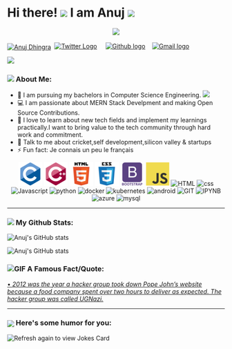 # Hi there! <img src="https://github.com/TheDudeThatCode/TheDudeThatCode/blob/master/Assets/Hi.gif" width="29px"> I am Anuj <img src="https://github.com/TheDudeThatCode/TheDudeThatCode/blob/master/Assets/happy.gif?raw=true" width="29px">

<p align="center"><img src="https://github.com/TheDudeThatCode/TheDudeThatCode/blob/master/Assets/Designer.gif?raw=true" width="29px">

<a href="https://www.linkedin.com/in/anuj-dhingra-4b4a80192/" target="blank"><img align="center" src="https://cdn.jsdelivr.net/npm/simple-icons@3.0.1/icons/linkedin.svg" alt="Anuj Dhingra" height="30" width="30" /></a>&nbsp;
[<img src="https://github.com/TheDudeThatCode/TheDudeThatCode/blob/master/Assets/Twitter.svg" alt="Twitter Logo" width="32">](https://twitter.com/AnujDhingra7) &nbsp; &nbsp; [<img src="https://cdn.svgporn.com/logos/github-icon.svg" alt="Github logo" width="34">](https://github.com/Anuj0103) &nbsp; &nbsp;[<img src="https://github.com/TheDudeThatCode/TheDudeThatCode/blob/master/Assets/Gmail.svg" alt="Gmail logo" height="32">](mailto:anujdhingra01@gmail.com)

</p>

![](https://camo.githubusercontent.com/992babdffd8c74a1502de375fbdf7e4d54773242/68747470733a2f2f6d656469612e67697068792e636f6d2f6d656469612f53576f536b4e36447854737a71494b4571762f67697068792e676966)

### <img src="https://github.com/TheDudeThatCode/TheDudeThatCode/blob/master/Assets/Developer.gif" width="45px"> About Me:

- 🏦 I am pursuing my bachelors in Computer Science Engineering.
  <img src="https://media.giphy.com/media/WUlplcMpOCEmTGBtBW/giphy.gif" width="30">
- 💻 I am passionate about MERN Stack Develpment and making Open Source Contributions.
- 📖 I love to learn about new tech fields and implement my learnings practically.I want to bring value to the tech community through hard work and commitment.
- 💬 Talk to me about cricket,self development,silicon valley & startups
- ⚡ Fun fact: Je connais un peu le français

<p align="center">
      <img src="https://raw.githubusercontent.com/devicons/devicon/master/icons/c/c-original.svg" alt="c"  width="55" height="55"/>
      <img src="https://raw.githubusercontent.com/devicons/devicon/master/icons/cplusplus/cplusplus-original.svg" alt="cplusplus"  width="55" height="55"/>
      <img src="https://raw.githubusercontent.com/devicons/devicon/master/icons/html5/html5-original-wordmark.svg" alt="html5"  width="55" height="55"/>
      <img src="https://raw.githubusercontent.com/devicons/devicon/master/icons/css3/css3-original-wordmark.svg" alt="css3"  width="55" height="55"/>
      <img src="https://raw.githubusercontent.com/devicons/devicon/master/icons/bootstrap/bootstrap-plain-wordmark.svg" alt="bootstrap"  width="55" height="55"/>
      <img src="https://raw.githubusercontent.com/devicons/devicon/master/icons/javascript/javascript-original.svg" alt="javascript"  width="55" height="55"/>
      <img src="https://www.vectorlogo.zone/logos/w3_html5/w3_html5-ar21.svg" alt="HTML"  width="55" height="55"/> 
      <img src="https://www.vectorlogo.zone/logos/netlifyapp_watercss/netlifyapp_watercss-ar21.svg" alt="css" width="55" height="55"/>
      <img src="https://www.vectorlogo.zone/logos/javascript/javascript-ar21.svg" alt="Javascript" width="55" height="55"/>   
      <img src="https://www.vectorlogo.zone/logos/python/python-icon.svg" alt="python" width="55" height="55"/>
      <img src="https://www.vectorlogo.zone/logos/docker/docker-icon.svg" alt="docker" width="85" height="70"/> 
      <img src="https://www.vectorlogo.zone/logos/kubernetes/kubernetes-icon.svg" alt="kubernetes" width="55" height="55"/>
      <img src="https://www.vectorlogo.zone/logos/android/android-icon.svg" alt="android" width="55" height="55"/>
      <img src="https://www.vectorlogo.zone/logos/git-scm/git-scm-icon.svg" alt="GIT" width="55" height="55"/> 
      <img src="https://www.vectorlogo.zone/logos/jupyter/jupyter-icon.svg" alt="IPYNB" width="55" height="55"/> 
      <img src="https://www.vectorlogo.zone/logos/microsoft_azure/microsoft_azure-icon.svg" alt="azure" width="55" height="55"/> 
      <img src="https://www.vectorlogo.zone/logos/mysql/mysql-ar21.svg" alt="mysql" width="110" height="75"/> 
</p>

---

### <img src='https://media1.giphy.com/media/du3J3cXyzhj75IOgvA/giphy.gif?cid=ecf05e47x2g034i9pzwtzzsd3xgg2w9nr94t4tflbbgo3008&rid=giphy.gif' width='25px'> My Github Stats:

![![Anuj's GitHub stats](https://github-readme-stats.vercel.app/api?username=Anuj0103)](https://github.com/Anuj0103/github-readme-stats)

![Anuj's GitHub stats](https://github-readme-stats.vercel.app/api?username=Anuj0103&show_icons=true&theme=radical)

### <img alt="GIF" src="https://github.com/TheDudeThatCode/TheDudeThatCode/blob/master/Assets/hmm.gif" width="20vw" /> A Famous Fact/Quote:

<a href="https://github.com/marketplace/actions/quote-readme">
<!--STARTS_HERE_QUOTE_README-->
• <i>2012 was the year a hacker group took down Pope John’s website because a food company spent over two hours to deliver as expected. The hacker group was called UGNazi.</i>
<!--ENDS_HERE_QUOTE_README-->
</a>

---

### <img align ='center' src='https://media2.giphy.com/media/UQDSBzfyiBKvgFcSTw/giphy.gif?cid=ecf05e47p3cd513axbek3f56ti3jzizq8hincw20jauyyfyw&rid=giphy.gif' width ='29px'> Here's some humor for you:

<img src="https://readme-jokes.vercel.app/api" alt="Refresh again to view Jokes Card" />

